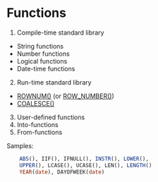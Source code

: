 # Functions

1. Compile-time standard library
 * String functions
 * Number functions
 * Logical functions
 * Date-time functions
2. Run-time standard library
 * [ROWNUM()](ROWNUM) (or [ROW_NUMBER()](ROWNUM))
 * [COALESCE()](Coalesce)
3. User-defined functions
4. Into-functions
5. From-functions

Samples:
```sql
    ABS(), IIF(), IFNULL(), INSTR(), LOWER(), 
    UPPER(), LCASE(), UCASE(), LEN(), LENGTH()
    YEAR(date), DAYOFWEEK(date)
```



